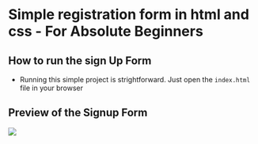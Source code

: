 # Simple registration form in html and css - For Absolute Beginners

## How to run the sign Up Form

  - Running this simple project is strightforward. Just open the `index.html` file in your browser

## Preview of the Signup Form
<img src="https://i.imgur.com/8dqYH2P.gif"/>
